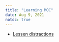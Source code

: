 ```yaml
---
title: "Learning MOC"
date: Aug 9, 2021
notoc: true
---
```


- [Lessen distractions](notes/perdev/ltc/lessen-distractions.md)